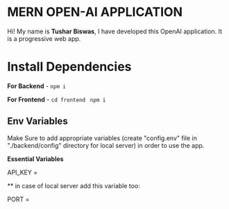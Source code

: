 # MERN OPEN-AI APPLICATION

Hi! My name is **Tushar Biswas**, I have developed this OpenAI application. It is a progressive web app.

# Install Dependencies

**For Backend** - `npm i`

**For Frontend** - `cd frontend` ` npm i`

## Env Variables

Make Sure to add appropriate variables (create "config.env" file in "./backend/config" directory for local server) in order to use the app.

**Essential Variables**

API_KEY =


** in case of local server add this variable too:

PORT = 